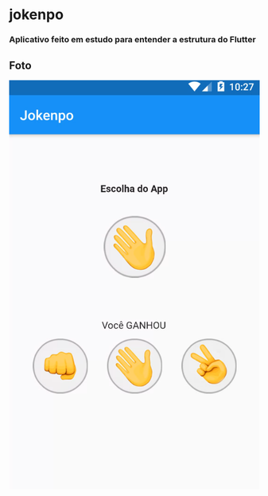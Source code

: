 # jokenpo

### Aplicativo feito em estudo para entender a estrutura do Flutter


## Foto


![jokenpo](https://github.com/pedrosnow/jokenpo/blob/main/jokenpo.png)
